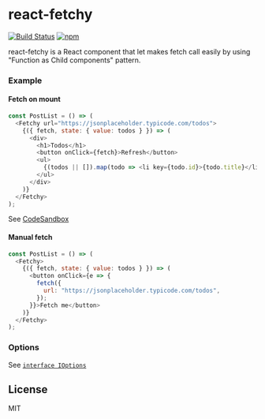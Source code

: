 
# react-fetchy

[![Build Status](https://travis-ci.org/LoicMahieu/react-fetchy.svg?branch=master)](https://travis-ci.org/LoicMahieu/react-fetchy)
[![npm](https://img.shields.io/npm/v/react-fetchy.svg)](https://www.npmjs.com/package/react-fetchy)

react-fetchy is a React component that let makes fetch call easily by using "Function as Child components" pattern.

### Example

#### Fetch on mount

```js
const PostList = () => (
  <Fetchy url="https://jsonplaceholder.typicode.com/todos">
    {({ fetch, state: { value: todos } }) => (
      <div>
        <h1>Todos</h1>
        <button onClick={fetch}>Refresh</button>
        <ul>
          {(todos || []).map(todo => <li key={todo.id}>{todo.title}</li>)}
        </ul>
      </div>
    )}
  </Fetchy>
);
```

See [CodeSandbox](https://codesandbox.io/s/01v3kj6nnw)

#### Manual fetch

```js
const PostList = () => (
  <Fetchy>
    {({ fetch, state: { value: todos } }) => (
      <button onClick={e => {
        fetch({
          url: "https://jsonplaceholder.typicode.com/todos",
        });
      }}>Fetch me</button>
    )}
  </Fetchy>
);
```


### Options

See [`interface IOptions`](./src/Fetchy.tsx#L19-L26)

## License

MIT
